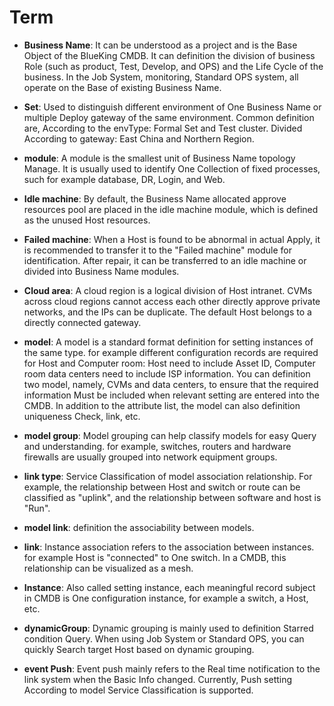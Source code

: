  # Term 


 - **Business Name**: It can be understood as a project and is the Base Object of the BlueKing CMDB. It can definition the division of business Role (such as product, Test, Develop, and OPS) and the Life Cycle of the business.  In the Job System, monitoring, Standard OPS system, all operate on the Base of existing Business Name. 

 - **Set**: Used to distinguish different environment of One Business Name or multiple Deploy gateway of the same environment.  Common definition are, According to the envType: Formal Set and Test cluster.  Divided According to gateway: East China and Northern Region. 

 - **module**: A module is the smallest unit of Business Name topology Manage. It is usually used to identify One Collection of fixed processes, such for example database, DR, Login, and Web. 

 - **Idle machine**: By default, the Business Name allocated approve resources pool are placed in the idle machine module, which is defined as the unused Host resources. 

 - **Failed machine**: When a Host is found to be abnormal in actual Apply, it is recommended to transfer it to the "Failed machine" module for identification. After repair, it can be transferred to an idle machine or divided into Business Name modules. 

 - **Cloud area**: A cloud region is a logical division of Host intranet. CVMs across cloud regions cannot access each other directly approve private networks, and the IPs can be duplicate.  The default Host belongs to a directly connected gateway. 

 - **model**: A model is a standard format definition for setting instances of the same type. for example different configuration records are required for Host and Computer room: Host need to include Asset ID, Computer room data centers need to include ISP information. You can definition two model, namely, CVMs and data centers, to ensure that the required information Must be included when relevant setting are entered into the CMDB.  In addition to the attribute list, the model can also definition uniqueness Check, link, etc. 

 - **model group**: Model grouping can help classify models for easy Query and understanding. for example, switches, routers and hardware firewalls are usually grouped into network equipment groups. 

 - **link type**: Service Classification of model association relationship. For example, the relationship between Host and switch or route can be classified as "uplink", and the relationship between software and host is "Run". 

 - **model link**: definition the associability between models. 

 - **link**: Instance association refers to the association between instances. for example Host is "connected" to One switch.  In a CMDB, this relationship can be visualized as a mesh. 

 - **Instance**: Also called setting instance, each meaningful record subject in CMDB is One configuration instance, for example a switch, a Host, etc. 

 - **dynamicGroup**: Dynamic grouping is mainly used to definition Starred condition Query. When using Job System or Standard OPS, you can quickly Search target Host based on dynamic grouping. 

 - **event Push**: Event push mainly refers to the Real time notification to the link system when the Basic Info changed.  Currently, Push setting According to model Service Classification is supported. 